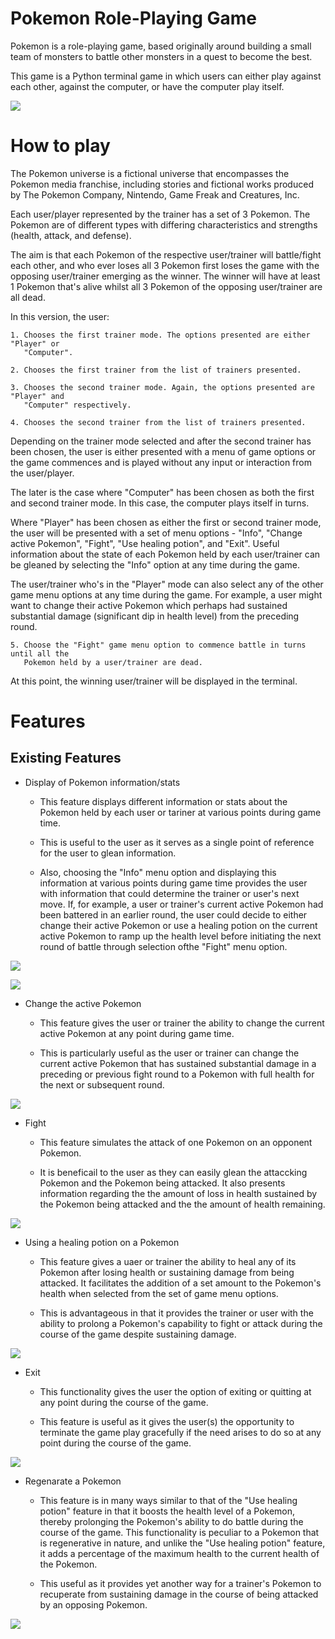# Pokemon Role-Playing Game

Pokemon is a role-playing game, based originally around building a small team of
monsters to battle other monsters in a quest to become the best.

This game is a Python terminal game in which users can either play against each
other, against the computer, or have the computer play itself.

![](/assets/images/readme_intro_scrn-shot.png)

# How to play

The Pokemon universe is a fictional universe that encompasses the Pokemon media 
franchise, including stories and fictional works produced by The Pokemon Company,
Nintendo, Game Freak and Creatures, Inc.

Each user/player represented by the trainer has a set of 3 Pokemon. The Pokemon are
of different types with differing characteristics and strengths (health, attack, and
defense).

The aim is that each Pokemon of the respective user/trainer will battle/fight each other,
and who ever loses all 3 Pokemon first loses the game with the opposing user/trainer emerging as the winner. The winner will have at least 1 Pokemon that's alive whilst all
3 Pokemon of the opposing user/trainer are all dead.

In this version, the user:

    1. Chooses the first trainer mode. The options presented are either "Player" or 
       "Computer".

    2. Chooses the first trainer from the list of trainers presented.

    3. Chooses the second trainer mode. Again, the options presented are "Player" and
       "Computer" respectively.

    4. Chooses the second trainer from the list of trainers presented.

Depending on the trainer mode selected and after the second trainer has been chosen, the user is either presented with a menu of game options or the game commences and is played
without any input or interaction from the user/player.

The later is the case where "Computer" has been chosen as both the first and second trainer mode. In this case, the computer plays itself in turns.

Where "Player" has been chosen as either the first or second trainer mode, the user will be presented with a set of menu options - "Info", "Change active Pokemon", "Fight", "Use healing potion", and "Exit". Useful information about the state of each Pokemon held by each user/trainer can be gleaned by selecting the "Info" option at any time during the game.

The user/trainer who's in the "Player" mode can also select any of the other game menu options at any time during the game. For example, a user might want to change their active Pokemon which perhaps had sustained substantial damage (significant dip in health level) from the preceding round.

    5. Choose the "Fight" game menu option to commence battle in turns until all the
       Pokemon held by a user/trainer are dead.

At this point, the winning user/trainer will be displayed in the terminal.

# Features

## Existing Features

* Display of Pokemon information/stats

  - This feature displays different information or stats about the
    Pokemon held by each user or tariner at various points during
    game time.

  - This is useful to the user as it serves as a single point of 
    reference for the user to glean information.

  - Also, choosing the "Info" menu option and displaying this information
    at various points during game time provides the user with information
    that could determine the trainer or user's next move. If, for example,
    a user or trainer's current active Pokemon had been battered in an earlier
    round, the user could decide to either change their active Pokemon or use a 
    healing potion on the current active Pokemon to ramp up the health level 
    before initiating the next round of battle through selection ofthe "Fight"
    menu option.

![](/assets/images/info1_scrnshot.png)

![](/assets/images/info2_scrn-shot.png)

* Change the active Pokemon

  - This feature gives the user or trainer the ability to change the current 
    active Pokemon at any point during game time.

  - This is particularly useful as the user or trainer can change the current
    active Pokemon that has sustained substantial damage in a preceding or 
    previous fight round to a Pokemon with full health for the next or subsequent
    round.

![](/assets/images/change_active_pokemon-scrn-shot.png)

* Fight

  - This feature simulates the attack of one Pokemon on an opponent Pokemon.

  - It is beneficail to the user as they can easily glean the attaccking Pokemon
    and the Pokemon being attacked. It also presents information regarding the 
    the amount of loss in health sustained by the Pokemon being attacked and the 
    the amount of health remaining.

![](/assets/images/fight_scrn-shot.png)

* Using a healing potion on a Pokemon

  - This feature gives a uaer or trainer the ability to heal any of its Pokemon
    after losing health or sustaining damage from being attacked. It facilitates
    the addition of a set amount to the Pokemon's health when selected from the
    set of game menu options.

  - This is advantageous in that it provides the trainer or user with the ability
    to prolong a Pokemon's capability to fight or attack during the course of the
    game despite sustaining damage.

![](/assets/images/use_healing_potion_scrn-shot.png)

* Exit

  - This functionality gives the user the option of exiting or quitting at any
    point during the course of the game.

  - This feature is useful as it gives the user(s) the opportunity to terminate
    the game play gracefully if the need arises to do so at any point during the
    course of the game.

![](/assets/images/exit_scrn-shot.png)

* Regenarate a Pokemon

  - This feature is in many ways similar to that of the "Use healing potion" feature
    in that it boosts the health level of a Pokemon, thereby prolonging the Pokemon's
    ability to do battle during the course of the game. This functionality is peculiar
    to a Pokemon that is regenerative in nature, and unlike the "Use healing potion"
    feature, it adds a percentage of the maximum health to the current health of the
    Pokemon.

  - This useful as it provides yet another way for a trainer's Pokemon to recuperate
    from sustaining damage in the course of being attacked by an opposing Pokemon.

![](/assets/images/regenerate_scrn-shot.png)





        




